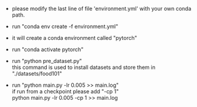 - please modify the last line of file 'environment.yml' with your own conda path.
- run "conda env create -f environment.yml"  
- it will create a conda environment called "pytorch"   

- run "conda activate pytorch"  

- run "python pre_dataset.py"    
this command is used to install datasets and store them in "./datasets/food101"

- run "python main.py -lr 0.005 >> main.log"  
if run from a checkpoint please add "-cp 1"  
python main.py -lr 0.005 -cp 1 >> main.log  




